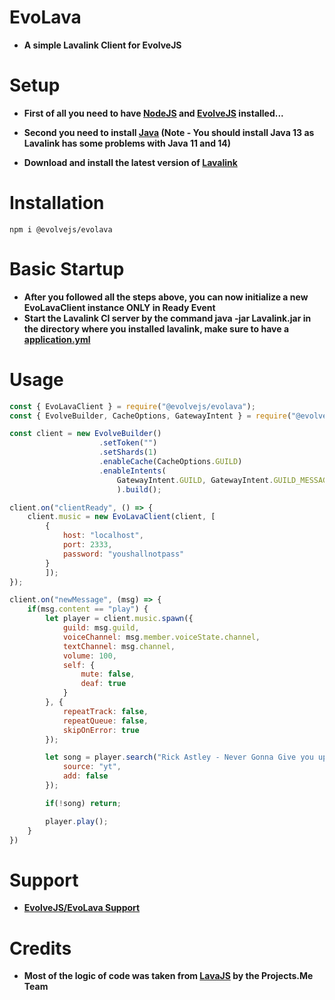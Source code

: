 # EvoLava
- **A simple Lavalink Client for EvolveJS**

# Setup

- **First of all you need to have [NodeJS](https://nodejs.org) and [EvolveJS](https://github.com/EvolveJS/EvolveJS) installed...**

- **Second you need to install [Java](https://www.java.com/en/download/) (Note - You should install Java 13 as Lavalink has some problems with Java 11 and 14)**

- **Download and install the latest version of [Lavalink](https://ci.fredboat.com/viewLog.html?buildId=lastSuccessful&buildTypeId=Lavalink_Build&tab=artifacts&guest=1)**

# Installation 

```shell
npm i @evolvejs/evolava
```
# Basic Startup
- **After you followed all the steps above, you can now initialize a new EvoLavaClient instance ONLY in Ready Event**
- **Start the Lavalink CI server by the command java -jar Lavalink.jar in the directory where you installed lavalink, make sure to have a [application.yml](https://github.com/freyacodes/Lavalink/blob/master/LavalinkServer/application.yml.example)**

# Usage
```js
const { EvoLavaClient } = require("@evolvejs/evolava");
const { EvolveBuilder, CacheOptions, GatewayIntent } = require("@evolvejs/evolvejs");

const client = new EvolveBuilder()
                    .setToken("")
                    .setShards(1)
                    .enableCache(CacheOptions.GUILD)
                    .enableIntents(
                        GatewayIntent.GUILD, GatewayIntent.GUILD_MESSAGES, GatewayIntent.VOICE_STATES
                        ).build();

client.on("clientReady", () => {
    client.music = new EvoLavaClient(client, [
        {
            host: "localhost",
            port: 2333,
            password: "youshallnotpass"
        }
        ]);
});

client.on("newMessage", (msg) => {
    if(msg.content == "play") {
        let player = client.music.spawn({
            guild: msg.guild,
            voiceChannel: msg.member.voiceState.channel,
            textChannel: msg.channel,
            volume: 100,
            self: {
                mute: false,
                deaf: true
            }
        }, {
            repeatTrack: false,
            repeatQueue: false,
            skipOnError: true
        });

        let song = player.search("Rick Astley - Never Gonna Give you up", msg.member, options: {
            source: "yt",
            add: false
        });

        if(!song) return;

        player.play();
    }
})
```
# Support
- **[EvolveJS/EvoLava Support](https://discord.gg/yzMr9RJ)**


# Credits

- **Most of the logic of code was taken from [LavaJS](https://github.com/Projects-Me/LavaJS) by the Projects.Me Team**
